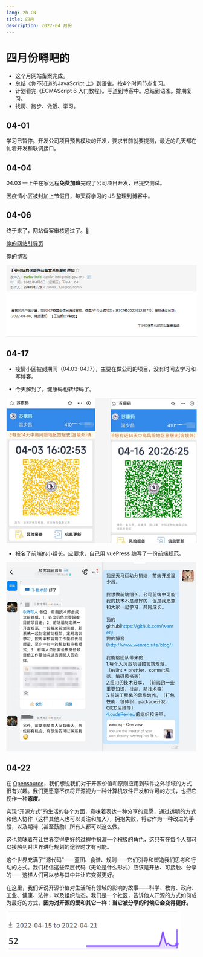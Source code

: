 ```yaml
---
lang: zh-CN
title: 四月
description: 2022-04 月份
---
```


# 四月份嘚吧的

- 这个月网站备案完成。
- 总结《你不知道的JavaScript 上》到语雀。按4个时间节点复习。
- 计划看完《ECMAScript 6 入门教程》。写道到博客中。总结到语雀。排期复习。
- 找房、跑步、做饭、学习。

## 04-01

学习已暂停。开发公司项目预售模块的开发，要求节前就要提测，最近的几天都在忙着开发和联调接口。

## 04-04

04.03 一上午在家远程**免费加班**完成了公司项目开发，已提交测试。

因疫情小区被封加上节假日，每天将学习的 JS 整理到博客中。

## 04-06

终于来了，网站备案审核通过了。🌈

[俺的网站引导页](http://www.wenreq.site/)

[俺的博客](http://www.wenreq.site/blog/)

![工信部邮件](./static/工信部.png)

## 04-17

- 疫情小区被封期间（04.03-04.17），主要在做公司的项目，没有时间去学习和写博客。

- 今天解封了。健康码也转绿码了。

![healthCode](./static/healthCode.png)

- 报名了前端的小组长。应要求，自己用 vuePress 编写了一份[前端规范](http://www.wenreq.site/standard/)。

![groupInfo](./static/principalMerge.png)

## 04-22

在 [Opensource](http://Opensource.com)，我们想说我们对于开源价值和原则应用到软件之外领域的方式很有兴趣。我们更愿意不仅将开源视为一种计算机软件开发和许可的方式，也把它视作一种**态度**。

实现“开源方式”的生活的各个方面，意味着表达一种分享的意愿，通过透明的方式和他人协作（这样其他人也可以关注和加入），拥抱失败，将它作为一种改进的手段，以及期待（甚至鼓励）所有人都可以这么做。

这也意味着在让世界变得更好的过程中扮演一个积极的角色，这只有在每个人都可以接触到对世界进行规划的途径时才有可能。

这个世界充满了“源代码”——蓝图、食谱、规则——它们引导和塑造我们思考和行动的方式。我们相信这些深层代码（无论是什么形式）应该是开放、可接触、分享的——这样人们可以参与其中并让它变得更好。

在这里，我们诉说开源价值对生活所有领域的影响的故事——科学、教育、政府、工业、健康、法律，以及组织动态。我们是一个社区，告诉他人开源的方式如何成为最好的方式，**因为对开源的爱和其它一样：当它被分享的时候它会变得更好。**

![OPEN](./static/OPEN.png)
